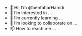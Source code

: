 - 👋 Hi, I’m @bentaharHamdi
- 👀 I’m interested in ...
- 🌱 I’m currently learning ...
- 💞️ I’m looking to collaborate on ...
- 📫 How to reach me ...

<!---
bentaharHamdi/bentaharHamdi is a ✨ special ✨ repository because its `README.md` (this file) appears on your GitHub profile.
You can click the Preview link to take a look at your changes.
--->
